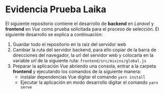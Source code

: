 # Evidencia Prueba Laika
El siguiente repositorio contiene el desarrollo de **backend** en *Laravel* y **frontend** en *Vue* como prueba solicitada para el proceso de selección.
El siguiente desarrollo se explica a continuación:
1. Guardar todo el repositorio en la raiz del servidor web
2. Cambiar la ruta del servidor backend, para ello copiar de la barra de direcciones del navegador, la url del servidor web y colocarla en la variable *url* de la siguiente ruta: ``` frontend/src/mixins/global.js ```
3. Preparar la aplicación *Vue* abriendo una consola, entrar a la carpeta **frontend** y ejecutando los comandos de la siguiente manera:
   - instalar dependencias Vue digitar el comando ``` yarn install ```
   - Ejecutar la aplicación en modo desarrollo digitar el comando ``` yarn serve ```
